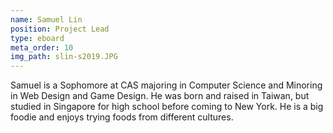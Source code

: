 ```yaml
---
name: Samuel Lin
position: Project Lead
type: eboard
meta_order: 10
img_path: slin-s2019.JPG
---
```

Samuel is a Sophomore at CAS majoring in Computer Science and Minoring in Web Design
and Game Design. He was born and raised in Taiwan, but studied in Singapore for
high school before coming to New York. He is a big foodie and enjoys trying foods
from different cultures.

